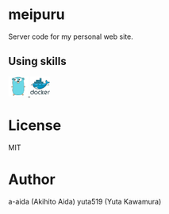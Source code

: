 # meipuru
Server code for my personal web site.

## Using skills
 <a href="https://golang.org" target="_blank" rel="noreferrer">
    <img src="https://raw.githubusercontent.com/devicons/devicon/master/icons/go/go-original.svg" alt="go" width="40" height="40"/>
</a>
 <a href="https://www.docker.com/" target="_blank" rel="noreferrer">
    <img src="https://raw.githubusercontent.com/devicons/devicon/master/icons/docker/docker-original-wordmark.svg" alt="docker" width="40" height="40"/>
</a>

# License
MIT

# Author
a-aida (Akihito Aida)
yuta519 (Yuta Kawamura)
